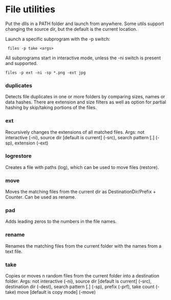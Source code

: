 # File utilities

Put the dlls in a PATH folder and launch from anywhere.
Some utils support changing the source dir, but the default is the current location.

Launch a specific subprogram with the -p switch:

```
 files -p take <args>
```

All subprograms start in interactive mode, unless the -ni switch is present and supported.

```
files -p ext -ni -sp *.png -ext jpg
```

### duplicates
   Detects file duplicates in one or more folders by comparing sizes, names or
   data hashes.
   There are extension and size filters as well as option for partial hashing
   by skip/taking portions of the files.

### ext
   Recursively changes the extensions of all matched files.
   Args: not interactive (-ni), source dir [default is current] (-src), search
   pattern [*.*] (-sp), extension (-ext)

### logrestore
   Creates a file with paths (log), which can be used to move files (restore).

### move
   Moves the matching files from the current dir as DestinationDir/Prefix +
   Counter. Can be used as rename.

### pad
   Adds leading zeros to the numbers in the file names.

### rename
   Renames the matching files from the current folder with the names from a text
   file.

### take
   Copies or moves n random files from the current folder into a destination
   folder.
   Args: not interactive (-ni), source dir [default is current] (-src),
   destination dir (-dest), search pattern [*.*] (-sp), prefix (-prf), take
   count (-take) move [default is copy mode] (-move)